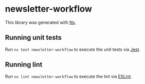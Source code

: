 # newsletter-workflow

This library was generated with [Nx](https://nx.dev).

## Running unit tests

Run `nx test newsletter-workflow` to execute the unit tests via [Jest](https://jestjs.io).

## Running lint

Run `nx lint newsletter-workflow` to execute the lint via [ESLint](https://eslint.org/).

